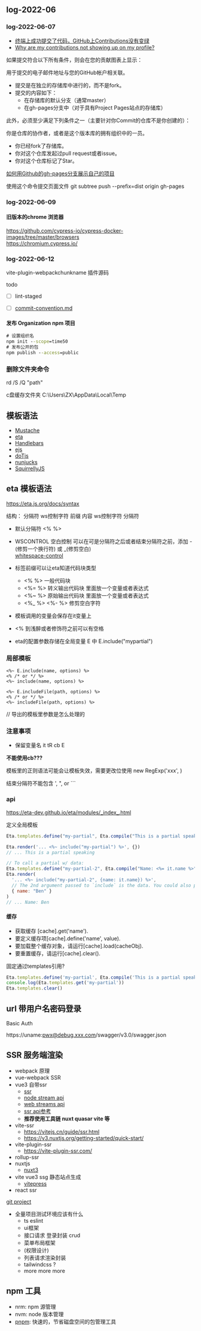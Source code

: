 
## log-2022-06

### log-2022-06-07

- [终端上成功提交了代码，GitHub上Contributions没有变绿](https://blog.csdn.net/gorpeln/article/details/90322587)
- [Why are my contributions not showing up on my profile?](https://docs.github.com/en/account-and-profile/setting-up-and-managing-your-github-profile/managing-contribution-graphs-on-your-profile/why-are-my-contributions-not-showing-up-on-my-profile)


如果提交符合以下所有条件，则会在您的贡献图表上显示：

用于提交的电子邮件地址与您的GitHub帐户相关联。
- 提交是在独立的存储库中进行的，而不是fork。
- 提交的内容如下：
    - 在存储库的默认分支（通常master）
    - 在gh-pages分支中（对于具有Project Pages站点的存储库）

此外，必须至少满足下列条件之一（主要针对你Commit的仓库不是你创建的）：

你是仓库的协作者，或者是这个版本库的拥有组织中的一员。
- 你已经fork了存储库。
- 你对这个仓库发起过pull request或者issue。
- 你对这个仓库标记了Star。


[如何用Github的gh-pages分支展示自己的项目](https://cloud.tencent.com/developer/article/1391619)

使用这个命令提交页面文件
git subtree push --prefix=dist origin gh-pages


### log-2022-06-09
#### 旧版本的chrome 浏览器

https://github.com/cypress-io/cypress-docker-images/tree/master/browsers  
https://chromium.cypress.io/


### log-2022-06-12

vite-plugin-webpackchunkname 插件源码

todo 
- [ ] lint-staged
- [ ] [commit-convention.md](https://github.com/vuejs/core/blob/main/.github/commit-convention.md)


#### 发布 Organization npm 项目
```cmd
# 设置组织名
npm init --scope=time50
# 发布公开的包
npm publish --access=public 
```


### 删除文件夹命令

rd /S /Q "path"

c盘缓存文件夹
C:\Users\ZX\AppData\Local\Temp


## 模板语法
- [Mustache](https://github.com/janl/mustache.js)
- [eta](https://eta.js.org/docs/syntax)
- [Handlebars](https://github.com/handlebars-lang/handlebars.js)
- [ejs](https://ejs.co/)
- [doTjs](http://olado.github.io/doT/index.html)
- [nunjucks](https://mozilla.github.io/nunjucks/)
- [SquirrellyJS](https://squirrelly.js.org/)



## eta 模板语法
https://eta.js.org/docs/syntax

结构： 分隔符 ws控制字符 前缀 内容 ws控制字符 分隔符

- 默认分隔符 &lt;% %&gt;
- WSCONTROL 空白控制 可以在可是分隔符之后或者结束分隔符之前，添加 -(修剪一个换行符) 或 _(修剪空白)  
    [whitespace-control](https://eta.js.org/docs/syntax/whitespace-control)
- 标签前缀可以让eta知道代码块类型
    - &lt;% %&gt; 一般代码块
    - &lt;%= %&gt; 转义输出代码块 里面放一个变量或者表达式
    - &lt;%~ %&gt; 原始输出代码块 里面放一个变量或者表达式
    - &lt;%_ %&gt; &lt;%- %&gt; 修剪空白字符

- 模板调用的变量会保存在it变量上
- &lt;% 到浅醉或者修饰符之前可以有空格
- eta的配置参数存储在全局变量 E 中 E.include("mypartial")

### 局部模板

```eta
<%~ E.include(name, options) %>
<% /* or */ %>
<%~ include(name, options) %>

<%~ E.includeFile(path, options) %>
<% /* or */ %>
<%~ includeFile(path, options) %>
```

// 导出的模板里参数是怎么处理的

### 注意事项

- 保留变量名
it tR cb E

**不能使用cb???**

模板里的正则语法可能会让模板失效，需要更改位使用 new RegExp('xxx', )  

结束分隔符不能包含 ', ", or \`\`\`


### api
https://eta-dev.github.io/eta/modules/_index_.html

定义全局模板
```js
Eta.templates.define("my-partial", Eta.compile("This is a partial speaking"))

Eta.render('... <%~ include("my-partial") %>', {})
// ... This is a partial speaking

// To call a partial w/ data:
Eta.templates.define("my-partial-2", Eta.compile("Name: <%= it.name %>"))
Eta.render(
  '... <%~ include("my-partial-2", {name: it.name}) %>',
  // The 2nd argument passed to `include` is the data. You could also pass `it` to forward all data
  { name: "Ben" }
)
// ... Name: Ben
```


#### 缓存
- 获取缓存 [cache].get('name'). 
- 要定义缓存项[cache].define('name', value). 
- 要加载整个缓存对象，请运行[cache].load(cacheObj). 
- 要重置缓存，请运行[cache].clear().

固定通过templates引用?

```js
Eta.templates.define('my-partial', Eta.compile('This is a partial speaking'))
console.log(Eta.templates.get('my-partial'))
Eta.templates.clear()
```

## url 带用户名密码登录

Basic Auth

https://uname:pwx@debug.xxx.com/swagger/v3.0/swagger.json

## SSR 服务端渲染
- webpack 原理
- vue-webpack SSR
- vue3 自带ssr  
    - [ssr](https://staging-cn.vuejs.org/guide/scaling-up/ssr.html#ssr-vs-ssg)
    - [node stream api](https://nodejs.org/api/stream.html)
    - [web streams api](https://developer.mozilla.org/en-US/docs/Web/API/Streams_API)
    - [ssr api参考](https://staging-cn.vuejs.org/api/ssr.html)
    - **推荐使用工具链 nuxt quasar vite 等**
- vite-ssr
    - https://vitejs.cn/guide/ssr.html
    - https://v3.nuxtjs.org/getting-started/quick-start/
- vite-plugin-ssr  
    - https://vite-plugin-ssr.com/
- rollup-ssr
- nuxtjs  
    - [nuxt3](https://github.com/nuxt/framework)
- vite vue3 ssg 静态站点生成  
    - [vitepress](https://github.com/vuejs/vitepress)
- react ssr

[git project](https://github.com/thetime50/ssr-practice)



- 全量项目测试环境应该有什么
    - ts eslint
    - ui框架
    - 接口请求 登录封装 crud
    - 菜单布局框架
    - (权限设计)
    - 列表请求渲染封装
    - tailwindcss ?
    - more more more

## npm 工具

- nrm: npm 源管理
- nvm: node 版本管理
- [pnpm](https://pnpm.io/zh/): 快速的，节省磁盘空间的包管理工具

